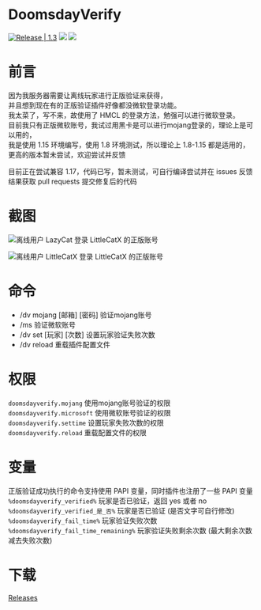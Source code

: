 # DoomsdayVerify

[![Release | 1.3](https://img.shields.io/badge/Release-1.3-lightblue)](https://github.com/DoomsdaySociety/DoomsdayVerify/releases) [![](https://img.shields.io/badge/mcbbs-thread-brightgreen)](https://www.mcbbs.net/thread-1252309-1-1.html) [![](https://img.shields.io/badge/Minecraft-1.8--1.15-blue)]()

# 前言

因为我服务器需要让离线玩家进行正版验证来获得，  
并且想到现在有的正版验证插件好像都没微软登录功能。  
我太菜了，写不来，故使用了 HMCL 的登录方法，勉强可以进行微软登录。  
目前我只有正版微软账号，我试过用黑卡是可以进行mojang登录的，理论上是可以用的，  
我是使用 1.15 环境编写，使用 1.8 环境测试，所以理论上 1.8-1.15 都是适用的，  
更高的版本暂未尝试，欢迎尝试并反馈  

目前正在尝试兼容 1.17，代码已写，暂未测试，可自行编译尝试并在 issues 反馈结果获取 pull requests 提交修复后的代码

# 截图
![离线用户 LazyCat 登录 LittleCatX 的正版账号](https://attachment.mcbbs.net/data/myattachment/forum/202108/24/135209g6u7wlffuu2mmf9m.png)  

![离线用户 LittleCatX 登录 LittleCatX 的正版账号](https://attachment.mcbbs.net/data/myattachment/forum/202108/24/135209h0e2r2rawe3f8r0l.png)  

# 命令

* /dv mojang [邮箱] [密码] 验证mojang账号
* /ms 验证微软账号
* /dv set [玩家] [次数] 设置玩家验证失败次数
* /dv reload 重载插件配置文件

# 权限

`doomsdayverify.mojang` 使用mojang账号验证的权限  
`doomsdayverify.microsoft` 使用微软账号验证的权限  
`doomsdayverify.settime` 设置玩家失败次数的权限  
`doomsdayverify.reload` 重载配置文件的权限  

# 变量

正版验证成功执行的命令支持使用 PAPI 变量，同时插件也注册了一些 PAPI 变量  
`%doomsdayverify_verified%` 玩家是否已验证，返回 yes 或者 no  
`%doomsdayverify_verified_是_否%` 玩家是否已验证 (是否文字可自行修改)  
`%doomsdayverify_fail_time%` 玩家验证失败次数  
`%doomsdayverify_fail_time_remaining%` 玩家验证失败剩余次数 (最大剩余次数减去失败次数)  

# 下载
[Releases](https://github.com/DoomsdaySociety/DoomsdayVerify/releases)
